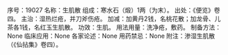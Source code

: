 序号：19027
名称：生肌散
组成：寒水石（煅）1两（为末）。
出处：《便览》卷四。
主治：湿热烂疮，并刀斧伤疮。
加减：加黄丹2钱，名桃花散；加龙骨、儿茶各1钱，名红玉生肌散。
功效：生肌。
用法用量：洗净疮，敷药。
制备方法：None
临床应用：None
各家论述：None
用药禁忌：None
附注：渗湿生肌散（《仙拈集》卷四）。
